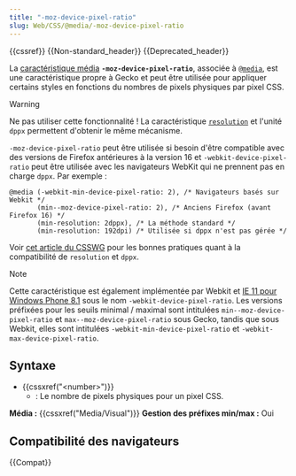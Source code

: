 ```yaml
---
title: "-moz-device-pixel-ratio"
slug: Web/CSS/@media/-moz-device-pixel-ratio
---
```


{{cssref}} {{Non-standard_header}} {{Deprecated_header}}

La [caractéristique média](/fr/docs/Web/CSS/Media_Queries/Using_media_queries#ciblfer_des_caractéristiques_média) **`-moz-device-pixel-ratio`**, associée à [`@media`](/fr/docs/Web/CSS/@media), est une caractéristique propre à Gecko et peut être utilisée pour appliquer certains styles en fonctions du nombres de pixels physiques par pixel CSS.

> [!WARNING]
> Ne pas utiliser cette fonctionnalité ! La caractéristique [`resolution`](/fr/docs/Web/CSS/@media/resolution) et l'unité `dppx` permettent d'obtenir le même mécanisme.
>
> `-moz-device-pixel-ratio` peut être utilisée si besoin d'être compatible avec des versions de Firefox antérieures à la version 16 et `-webkit-device-pixel-ratio` peut être utilisée avec les navigateurs WebKit qui ne prennent pas en charge `dppx`. Par exemple :
>
> ```css-nolint
> @media (-webkit-min-device-pixel-ratio: 2), /* Navigateurs basés sur Webkit */
>        (min--moz-device-pixel-ratio: 2), /* Anciens Firefox (avant Firefox 16) */
>        (min-resolution: 2dppx), /* La méthode standard */
>        (min-resolution: 192dpi) /* Utilisée si dppx n'est pas gérée */
> ```
>
> Voir [cet article du CSSWG](https://www.w3.org/blog/CSS/2012/06/14/unprefix-webkit-device-pixel-ratio/) pour les bonnes pratiques quant à la compatibilité de `resolution` et `dppx`.

> [!NOTE]
> Cette caractéristique est également implémentée par Webkit et [IE 11 pour Windows Phone 8.1](<https://msdn.microsoft.com/en-us/library/ie/dn760733(v=vs.85).aspx>) sous le nom `-webkit-device-pixel-ratio`. Les versions préfixées pour les seuils minimal / maximal sont intitulées `min--moz-device-pixel-ratio` et `max--moz-device-pixel-ratio` sous Gecko, tandis que sous Webkit, elles sont intitulées `-webkit-min-device-pixel-ratio` et `-webkit-max-device-pixel-ratio`.

## Syntaxe

- {{cssxref("&lt;number&gt;")}}
  - : Le nombre de pixels physiques pour un pixel CSS.

**Média :** {{cssxref("Media/Visual")}}
**Gestion des préfixes min/max :** Oui

## Compatibilité des navigateurs

{{Compat}}
